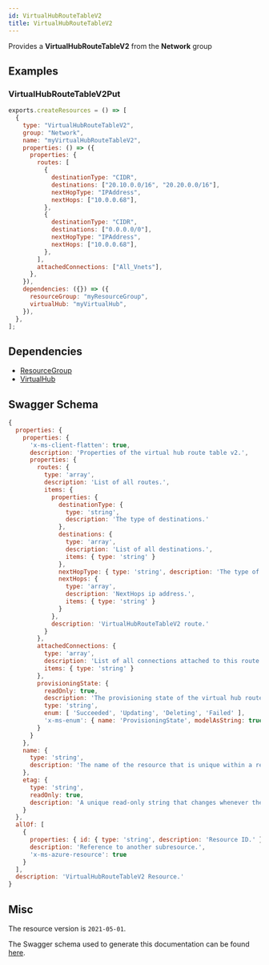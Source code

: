 ```yaml
---
id: VirtualHubRouteTableV2
title: VirtualHubRouteTableV2
---
```

Provides a **VirtualHubRouteTableV2** from the **Network** group
## Examples
### VirtualHubRouteTableV2Put
```js
exports.createResources = () => [
  {
    type: "VirtualHubRouteTableV2",
    group: "Network",
    name: "myVirtualHubRouteTableV2",
    properties: () => ({
      properties: {
        routes: [
          {
            destinationType: "CIDR",
            destinations: ["20.10.0.0/16", "20.20.0.0/16"],
            nextHopType: "IPAddress",
            nextHops: ["10.0.0.68"],
          },
          {
            destinationType: "CIDR",
            destinations: ["0.0.0.0/0"],
            nextHopType: "IPAddress",
            nextHops: ["10.0.0.68"],
          },
        ],
        attachedConnections: ["All_Vnets"],
      },
    }),
    dependencies: ({}) => ({
      resourceGroup: "myResourceGroup",
      virtualHub: "myVirtualHub",
    }),
  },
];

```
## Dependencies
- [ResourceGroup](../Resources/ResourceGroup.md)
- [VirtualHub](../Network/VirtualHub.md)
## Swagger Schema
```js
{
  properties: {
    properties: {
      'x-ms-client-flatten': true,
      description: 'Properties of the virtual hub route table v2.',
      properties: {
        routes: {
          type: 'array',
          description: 'List of all routes.',
          items: {
            properties: {
              destinationType: {
                type: 'string',
                description: 'The type of destinations.'
              },
              destinations: {
                type: 'array',
                description: 'List of all destinations.',
                items: { type: 'string' }
              },
              nextHopType: { type: 'string', description: 'The type of next hops.' },
              nextHops: {
                type: 'array',
                description: 'NextHops ip address.',
                items: { type: 'string' }
              }
            },
            description: 'VirtualHubRouteTableV2 route.'
          }
        },
        attachedConnections: {
          type: 'array',
          description: 'List of all connections attached to this route table v2.',
          items: { type: 'string' }
        },
        provisioningState: {
          readOnly: true,
          description: 'The provisioning state of the virtual hub route table v2 resource.',
          type: 'string',
          enum: [ 'Succeeded', 'Updating', 'Deleting', 'Failed' ],
          'x-ms-enum': { name: 'ProvisioningState', modelAsString: true }
        }
      }
    },
    name: {
      type: 'string',
      description: 'The name of the resource that is unique within a resource group. This name can be used to access the resource.'
    },
    etag: {
      type: 'string',
      readOnly: true,
      description: 'A unique read-only string that changes whenever the resource is updated.'
    }
  },
  allOf: [
    {
      properties: { id: { type: 'string', description: 'Resource ID.' } },
      description: 'Reference to another subresource.',
      'x-ms-azure-resource': true
    }
  ],
  description: 'VirtualHubRouteTableV2 Resource.'
}
```
## Misc
The resource version is `2021-05-01`.

The Swagger schema used to generate this documentation can be found [here](https://github.com/Azure/azure-rest-api-specs/tree/main/specification/network/resource-manager/Microsoft.Network/stable/2021-05-01/virtualWan.json).
